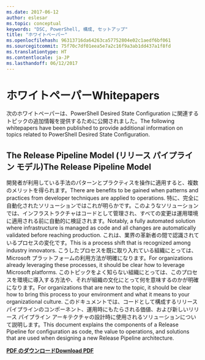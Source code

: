 ```yaml
---
ms.date: 2017-06-12
author: eslesar
ms.topic: conceptual
keywords: "DSC, PowerShell, 構成, セットアップ"
title: "ホワイトペーパー"
ms.openlocfilehash: 96313716da64263ca57752804e02c1aedf6bf061
ms.sourcegitcommit: 75f70c7df01eea5e7a2c16f9a3ab1dd437a1f8fd
ms.translationtype: HT
ms.contentlocale: ja-JP
ms.lasthandoff: 06/12/2017
---
```

# <a name="whitepapers"></a><span data-ttu-id="adb10-103">ホワイトペーパー</span><span class="sxs-lookup"><span data-stu-id="adb10-103">Whitepapers</span></span>

<span data-ttu-id="adb10-104">次のホワイトペーパーは、PowerShell Desired State Configuration に関連するトピックの追加情報を提供するために公開されました。</span><span class="sxs-lookup"><span data-stu-id="adb10-104">The following whitepapers have been published to provide additional information on topics related to PowerShell Desired State Configuration.</span></span>

## <a name="the-release-pipeline-model"></a><span data-ttu-id="adb10-105">The Release Pipeline Model (リリース パイプライン モデル)</span><span class="sxs-lookup"><span data-stu-id="adb10-105">The Release Pipeline Model</span></span>
<span data-ttu-id="adb10-106">開発者が利用している手法のパターンとプラクティスを操作に適用すると、複数のメリットを得られます。</span><span class="sxs-lookup"><span data-stu-id="adb10-106">There are benefits to be gained when patterns and practices from developer techniques are applied to operations.</span></span> <span data-ttu-id="adb10-107">特に、完全に自動化されたソリューションではこれが明らかです。このようなソリューションでは、インフラストラクチャはコードとして管理され、すべての変更は運用環境に適用される前に自動的に検証されます。</span><span class="sxs-lookup"><span data-stu-id="adb10-107">Notably, a fully automated solution where infrastructure is managed as code and all changes are automatically validated before reaching production.</span></span> <span data-ttu-id="adb10-108">これは、業界の革新者の間で認識されているプロセスの変化です。</span><span class="sxs-lookup"><span data-stu-id="adb10-108">This is a process shift that is recognized among industry innovators.</span></span> <span data-ttu-id="adb10-109">こうしたプロセスを既に取り入れている組織にとっては、Microsoft プラットフォームの利用方法が明確になります。</span><span class="sxs-lookup"><span data-stu-id="adb10-109">For organizations already leveraging these processes, it should be clear how to leverage Microsoft platforms.</span></span> <span data-ttu-id="adb10-110">このトピックをよく知らない組織にとっては、このプロセスを環境に導入する方法や、それが組織の文化にとって何を意味するのかが明確になります。</span><span class="sxs-lookup"><span data-stu-id="adb10-110">For organizations that are new to the topic, it should be clear how to bring this process to your environment and what it means to your organizational culture.</span></span> <span data-ttu-id="adb10-111">このドキュメントでは、コードとして構成するリリース パイプラインのコンポーネント、運用時にもたらされる価値、および新しいリリース パイプライン アーキテクチャの設計時に使用されるソリューションについて説明します。</span><span class="sxs-lookup"><span data-stu-id="adb10-111">This document explains the components of a Release Pipeline for configuration as code, the value to operations, and solutions that are used when designing a new Release Pipeline architecture.</span></span> 

<span data-ttu-id="adb10-112">**[PDF のダウンロード](http://aka.ms/thereleasepipelinemodelpdf)**</span><span class="sxs-lookup"><span data-stu-id="adb10-112">**[Download PDF](http://aka.ms/thereleasepipelinemodelpdf)**</span></span>

